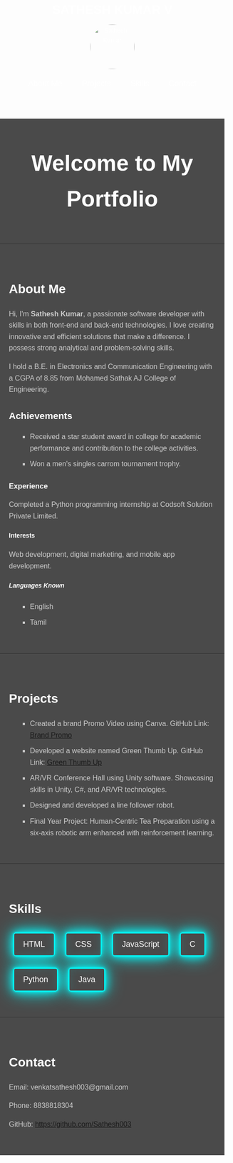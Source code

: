 <!DOCTYPE html>
<html lang="en">
<head>
  <meta charset="UTF-8">
  <meta name="viewport" content="width=device-width, initial-scale=1.0">
  <title>Portfolio</title>
  <style>
    /* Global Styles */
    body {
      font-family: Arial, sans-serif;
      margin: 0;
      padding: 0;
      background: url('images/peaceful-place.jpg') no-repeat center center fixed; /* Add your image path here */
      background-size: cover; /* Ensure the image covers the entire background */
      color: #ffffff;
      line-height: 1.6;
      scroll-behavior: smooth; /* Smooth scrolling for anchor links */
    }

    /* Header Styles */
    header {
      background: rgba(30, 30, 30, 0.9); /* Slightly transparent background */
      padding: 20px;
      position: sticky;
      top: 0;
      z-index: 1000;
      display: flex;
      justify-content: space-between;
      align-items: center;
      flex-wrap: wrap;
    }

    header h1 {
      margin: 0;
      font-size: 28px;
      color: #ffffff;
      text-align: center;
      width: 100%;
    }

    header img {
      display: block;
      margin: 10px auto;
      width: 100px;
      border-radius: 50%;
    }

    header nav {
      display: flex;
      gap: 20px;
      justify-content: center;
      width: 100%;
    }

    header nav a {
      color: #ffffff;
      text-decoration: none;
      font-size: 18px;
      padding: 8px 12px;
      border-radius: 5px;
      transition: background 0.3s;
    }

    header nav a:hover {
      background: #007BFF;
    }

    /* Hero Section */
    .hero {
      text-align: center;
      padding: 60px 20px;
      background: rgba(30, 30, 30, 0.8); /* Slightly transparent overlay */
      border-bottom: 1px solid #333;
    }

    .hero h1 {
      font-size: 50px;
      color: #ffffff;
      margin: 0;
    }

    /* Section Styles */
    section {
      padding: 40px 20px;
      border-bottom: 1px solid #333;
      background: rgba(30, 30, 30, 0.8); /* Slightly transparent background for readability */
    }

    .container {
      max-width: 800px;
      margin: 0 auto;
    }

    h1 {
      font-size: 28px;
      color: #ffffff;
      margin-bottom: 20px;
    }

    p, ul {
      font-size: 16px;
      color: #cccccc;
    }

    ul {
      list-style-type: square;
      margin-left: 20px;
    }

    ul li {
      margin-bottom: 10px;
    }

    /* Neon Button Styles */
    .neon-button {
      display: inline-block;
      margin: 10px;
      padding: 10px 20px;
      font-size: 18px;
      color: #fff;
      text-decoration: none;
      border: 2px solid #0ff;
      border-radius: 5px;
      background: transparent;
      cursor: pointer;
      position: relative;
      overflow: hidden;
      box-shadow: 0 0 5px #0ff, 0 0 20px #0ff, 0 0 40px #0ff;
      transition: all 0.3s ease-in-out;
    }

    .neon-button:hover {
      background: #0ff;
      color: #121212;
      box-shadow: 0 0 10px #0ff, 0 0 30px #0ff, 0 0 50px #0ff;
    }
  </style>
</head>
<body>

  <!-- Header Section -->
  <header>
    <h1>SATHESH KUMAR V</h1>
    <img src="images/SATHESH.jpg" alt="Sathesh Kumar">
    <nav>
      <a href="#about">About Me</a>
      <a href="#projects">Projects</a>
      <a href="#skills">Skills</a>
      <a href="#contact">Contact</a>
    </nav>
  </header>

  <!-- Hero Section -->
  <div class="hero">
    <h1>Welcome to My Portfolio</h1>
  </div>

  <!-- About Me Section -->
  <section id="about" class="container">
    <h1>About Me</h1>
    <p>
      Hi, I'm <strong>Sathesh Kumar</strong>, a passionate software developer with skills in both front-end and back-end technologies. 
      I love creating innovative and efficient solutions that make a difference. I possess strong analytical and problem-solving skills.
    </p>
    <p> I hold a B.E. in Electronics and Communication Engineering with a CGPA of 8.85 from Mohamed Sathak AJ College of Engineering.</p>
    <h2>Achievements</h2>
    <ul>
      <li>Received a star student award in college for academic performance and contribution to the college activities.</li>
      <li>Won a men's singles carrom tournament trophy.</li>
    </ul>
    <h3>Experience</h3>
    <p>Completed a Python programming internship at Codsoft Solution Private Limited.</p>
    <h4>Interests</h4>
    <p>Web development, digital marketing, and mobile app development.</p>
    <h5>Languages Known</h5>
    <ul>
      <li>English</li>
      <li>Tamil</li>
    </ul>
  </section>

  <!-- Projects Section -->
  <section id="projects" class="container">
    <h1>Projects</h1>
    <ul>
      <li>Created a brand Promo Video using Canva. GitHub Link: <a href="https://github.com/Sathesh003/digital-marketing-brand-promo-video" target="_blank">Brand Promo</a></li>
      <li>Developed a website named Green Thumb Up. GitHub Link: <a href="https://github.com/Sathesh003/Cloud-app-development-" target="_blank">Green Thumb Up</a></li>
      <li>AR/VR Conference Hall using Unity software. Showcasing skills in Unity, C#, and AR/VR technologies.</li>
      <li>Designed and developed a line follower robot.</li>
      <li>Final Year Project: Human-Centric Tea Preparation using a six-axis robotic arm enhanced with reinforcement learning.</li>
    </ul>
  </section>

  <!-- Skills Section -->
  <section id="skills" class="container">
    <h1>Skills</h1>
    <div>
      <a href="#" class="neon-button">HTML</a>
      <a href="#" class="neon-button">CSS</a>
      <a href="#" class="neon-button">JavaScript</a>
      <a href="#" class="neon-button">C</a>
      <a href="#" class="neon-button">Python</a>
      <a href="#" class="neon-button">Java</a>
    </div>
  </section>

  <!-- Contact Section -->
  <section id="contact" class="container">
    <h1>Contact</h1>
    <p>Email: venkatsathesh003@gmail.com</p>
    <p>Phone: 8838818304</p>
    <p>GitHub: <a href="https://github.com/Sathesh003" target="_blank">https://github.com/Sathesh003</a></p>
  </section>

</body>
</html>
